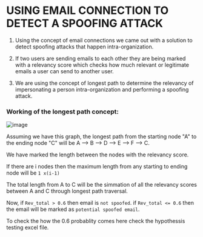 # USING EMAIL CONNECTION TO DETECT A SPOOFING ATTACK

1. Using the concept of email connections we came out with a solution to detect spoofing attacks that happen intra-organization.

2. If two users are sending emails to each other they are being marked with a relevancy score which checks how much relevant or legitimate emails a user can send to another user.

3. We are using the concept of longest path to determine the relevancy of impersonating a person intra-organization and performing a spoofing attack.

### Working of the longest path concept:
![image](https://user-images.githubusercontent.com/74897823/186481985-2bf10a0f-dae5-4c53-af42-ac486975be3e.png)

Assuming we have this graph, the longest path from the starting node "A" to the ending node "C" will be  A --> B --> D --> E --> F --> C.

We have marked the length between the nodes with the relevancy score.

If there are i nodes then the maximum length from any starting to ending node will be ``` 1 x(i-1) ``` 

The total length from A to C will be the simmation of all the relevancy scores between A and C through longest path traversal.

Now, if ```Rev_total > 0.6``` then email is ```not spoofed```.
if ```Rev_total <= 0.6``` then the email will be marked as ```potential spoofed email```.

To check the how the 0.6 probablity comes here check the hypothessis testing excel file.
